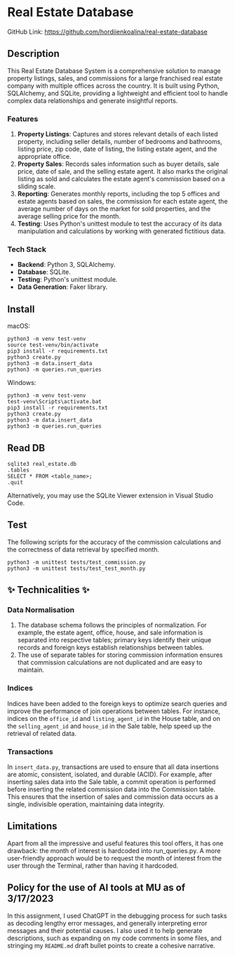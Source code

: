 # Real Estate Database
GitHub Link: https://github.com/hordiienkoalina/real-estate-database

## Description

This Real Estate Database System is a comprehensive solution to manage property listings, sales, and commissions for a large franchised real estate company with multiple offices across the country. It is built using Python, SQLAlchemy, and SQLite, providing a lightweight and efficient tool to handle complex data relationships and generate insightful reports.

### Features

1. **Property Listings**: Captures and stores relevant details of each listed property, including seller details, number of bedrooms and bathrooms, listing price, zip code, date of listing, the listing estate agent, and the appropriate office.
2. **Property Sales**: Records sales information such as buyer details, sale price, date of sale, and the selling estate agent. It also marks the original listing as sold and calculates the estate agent's commission based on a sliding scale.
3. **Reporting**: Generates monthly reports, including the top 5 offices and estate agents based on sales, the commission for each estate agent, the average number of days on the market for sold properties, and the average selling price for the month.
4. **Testing**: Uses Python's unittest module to test the accuracy of its data manipulation and calculations by working with generated fictitious data.

### Tech Stack

- **Backend**: Python 3, SQLAlchemy.
- **Database**: SQLite.
- **Testing**: Python's unittest module.
- **Data Generation**: Faker library.

## Install

macOS:
```
python3 -m venv test-venv
source test-venv/bin/activate
pip3 install -r requirements.txt
python3 create.py
python3 -m data.insert_data
python3 -m queries.run_queries
```

Windows:
```
python3 -m venv test-venv
test-venv\Scripts\activate.bat
pip3 install -r requirements.txt
python3 create.py
python3 -m data.insert_data
python3 -m queries.run_queries
```

## Read DB

```
sqlite3 real_estate.db
.tables
SELECT * FROM <table_name>;
.quit
```
Alternatively, you may use the SQLite Viewer extension in Visual Studio Code.

## Test

The following scripts for the accuracy of the commission calculations and the correctness of data retrieval by specified month.

```
python3 -m unittest tests/test_commission.py
python3 -m unittest tests/test_test_month.py
```

##  ✨ Technicalities ✨

### Data Normalisation
1. The database schema follows the principles of normalization. For example, the estate agent, office, house, and sale information is separated into respective tables; primary keys identify their unique records and foreign keys establish relationships between tables.
2. The use of separate tables for storing commission information ensures that commission calculations are not duplicated and are easy to maintain. 

### Indices
Indices have been added to the foreign keys to optimize search queries and improve the performance of join operations between tables. For instance, indices on the ```office_id``` and ```listing_agent_id``` in the House table, and on the ```selling_agent_id``` and ```house_id``` in the Sale table, help speed up the retrieval of related data.

### Transactions
In ```insert_data.py```, transactions are used to ensure that all data insertions are atomic, consistent, isolated, and durable (ACID). For example, after inserting sales data into the Sale table, a commit operation is performed before inserting the related commission data into the Commission table. This ensures that the insertion of sales and commission data occurs as a single, indivisible operation, maintaining data integrity.

## Limitations
Apart from all the impressive and useful features this tool offers, it has one drawback: the month of interest is hardcoded into run_queries.py. A more user-friendly approach would be to request the month of interest from the user through the Terminal, rather than having it hardcoded.

## Policy for the use of AI tools at MU as of 3/17/2023
In this assignment, I used ChatGPT in the debugging process for such tasks as decoding lengthy error messages, and generally interpreting error messages and their potential causes. I also used it to help generate descriptions, such as expanding on my code comments in some files, and stringing my ```README.md``` draft bullet points to create a cohesive narrative.